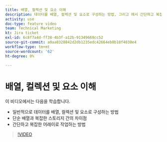 ```yaml
---
title: 배열, 컬렉션 및 요소 이해
description: 데이터를 배열, 컬렉션 및 요소로 구성하는 방법, 그리고 에서 간단하고 복잡한 배열로 작업하는 방법을 알아봅니다. [!DNL Adobe Workfront Fusion].
activity: use
doc-type: feature video
team: Technical Marketing
kt: Jira ticket
exl-id: 6c8f7a4d-ff38-4b3f-a12b-91349669cc52
source-git-commit: a0aa8328842d2db1235edc42664eb0b18f4038e4
workflow-type: tm+mt
source-wordcount: '62'
ht-degree: 0%

---
```


# 배열, 컬렉션 및 요소 이해

이 비디오에서는 다음을 학습합니다.

* 일반적으로 데이터를 배열, 컬렉션 및 요소로 구성하는 방법
* 단순 배열과 복잡한 스토리지 간의 차이점
* 간단하고 복잡한 어레이로 작업하는 방법

>[!VIDEO](https://video.tv.adobe.com/v/335298/?quality=12)
